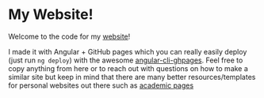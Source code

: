 # My Website!

Welcome to the code for my [website](https://hannes-stark.com/)!

I made it with Angular + GitHub pages which you can really easily deploy (just run `ng deploy`) with the awesome [angular-cli-ghpages](https://github.com/angular-schule/angular-cli-ghpages).
Feel free to copy anything from here or to reach out with questions on how to make a similar site but keep in mind that there are many better resources/templates for personal websites out there such as [academic pages](https://academicpages.github.io/)

